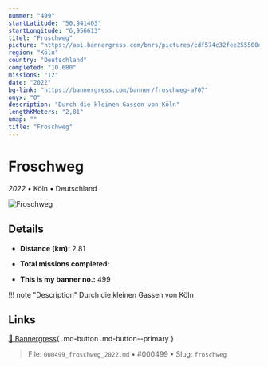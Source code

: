 ```yaml
---
nummer: "499"
startLatitude: "50,941403"
startLongitude: "6,956613"
titel: "Froschweg"
picture: "https://api.bannergress.com/bnrs/pictures/cdf574c32fee255500e271027605b243"
region: "Köln"
country: "Deutschland"
completed: "10.680"
missions: "12"
date: "2022"
bg-link: "https://bannergress.com/banner/froschweg-a707"
onyx: "0"
description: "Durch die kleinen Gassen von Köln"
lengthKMeters: "2,81"
umap: ""
title: "Froschweg"
---
```

# Froschweg

*2022* • Köln • Deutschland

![Froschweg](https://api.bannergress.com/bnrs/pictures/cdf574c32fee255500e271027605b243)

## Details
- **Distance (km):** 2.81

- **Total missions completed:** 
- **This is my banner no.:** 499


!!! note "Description"
    Durch die kleinen Gassen von Köln



## Links
[🔗 Bannergress](https://bannergress.com/banner/froschweg-a707){ .md-button .md-button--primary }



> File: `000499_froschweg_2022.md` • #000499 • Slug: `froschweg`

